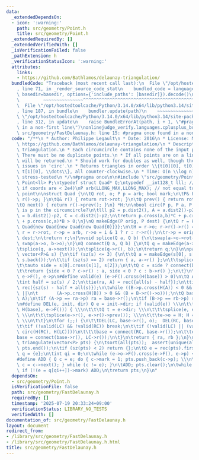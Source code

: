 ```yaml
---
data:
  _extendedDependsOn:
  - icon: ':warning:'
    path: src/geometry/Point.h
    title: src/geometry/Point.h
  _extendedRequiredBy: []
  _extendedVerifiedWith: []
  _isVerificationFailed: false
  _pathExtension: h
  _verificationStatusIcon: ':warning:'
  attributes:
    links:
    - https://github.com/Bathlamos/delaunay-triangulation/
  bundledCode: "Traceback (most recent call last):\n  File \"/opt/hostedtoolcache/Python/3.14.0/x64/lib/python3.14/site-packages/onlinejudge_verify/documentation/build.py\"\
    , line 71, in _render_source_code_stat\n    bundled_code = language.bundle(stat.path,\
    \ basedir=basedir, options={'include_paths': [basedir]}).decode()\n          \
    \         ~~~~~~~~~~~~~~~^^^^^^^^^^^^^^^^^^^^^^^^^^^^^^^^^^^^^^^^^^^^^^^^^^^^^^^^^^^^^^^^^^\n\
    \  File \"/opt/hostedtoolcache/Python/3.14.0/x64/lib/python3.14/site-packages/onlinejudge_verify/languages/cplusplus.py\"\
    , line 187, in bundle\n    bundler.update(path)\n    ~~~~~~~~~~~~~~^^^^^^\n  File\
    \ \"/opt/hostedtoolcache/Python/3.14.0/x64/lib/python3.14/site-packages/onlinejudge_verify/languages/cplusplus_bundle.py\"\
    , line 312, in update\n    raise BundleErrorAt(path, i + 1, \"#pragma once found\
    \ in a non-first line\")\nonlinejudge_verify.languages.cplusplus_bundle.BundleErrorAt:\
    \ src/geometry/FastDelaunay.h: line 15: #pragma once found in a non-first line\n"
  code: "/**\n * Author: Philippe Legault\n * Date: 2016\n * License: MIT\n * Source:\
    \ https://github.com/Bathlamos/delaunay-triangulation/\n * Description: Fast Delaunay\
    \ triangulation.\n * Each circumcircle contains none of the input points.\n *\
    \ There must be no duplicate points.\n * If all points are on a line, no triangles\
    \ will be returned.\n * Should work for doubles as well, though there may be precision\
    \ issues in 'circ'.\n * Returns triangles in order \\{t[0][0], t[0][1], t[0][2],\
    \ t[1][0], \\dots\\}, all counter-clockwise.\n * Time: O(n \\log n)\n * Status:\
    \ stress-tested\n */\n#pragma once\n\n#include \"src/geometry/Point.h\"\n\ntypedef\
    \ Point<ll> P;\ntypedef struct Quad* Q;\ntypedef __int128_t lll; // (can be ll\
    \ if coords are < 2e4)\nP arb(LLONG_MAX,LLONG_MAX); // not equal to any other\
    \ point\n\nstruct Quad {\n\tQ rot, o; P p = arb; bool mark;\n\tP& F() { return\
    \ r()->p; }\n\tQ& r() { return rot->rot; }\n\tQ prev() { return rot->o->rot; }\n\
    \tQ next() { return r()->prev(); }\n} *H;\n\nbool circ(P p, P a, P b, P c) { //\
    \ is p in the circumcircle?\n\tlll p2 = p.dist2(), A = a.dist2()-p2,\n\t    B\
    \ = b.dist2()-p2, C = c.dist2()-p2;\n\treturn p.cross(a,b)*C + p.cross(b,c)*A\
    \ + p.cross(c,a)*B > 0;\n}\nQ makeEdge(P orig, P dest) {\n\tQ r = H ? H : new\
    \ Quad{new Quad{new Quad{new Quad{0}}}};\n\tH = r->o; r->r()->r() = r;\n\trep(i,0,4)\
    \ r = r->rot, r->p = arb, r->o = i & 1 ? r : r->r();\n\tr->p = orig; r->F() =\
    \ dest;\n\treturn r;\n}\nvoid splice(Q a, Q b) {\n\tswap(a->o->rot->o, b->o->rot->o);\
    \ swap(a->o, b->o);\n}\nQ connect(Q a, Q b) {\n\tQ q = makeEdge(a->F(), b->p);\n\
    \tsplice(q, a->next());\n\tsplice(q->r(), b);\n\treturn q;\n}\n\npair<Q,Q> rec(const\
    \ vector<P>& s) {\n\tif (sz(s) <= 3) {\n\t\tQ a = makeEdge(s[0], s[1]), b = makeEdge(s[1],\
    \ s.back());\n\t\tif (sz(s) == 2) return { a, a->r() };\n\t\tsplice(a->r(), b);\n\
    \t\tauto side = s[0].cross(s[1], s[2]);\n\t\tQ c = side ? connect(b, a) : 0;\n\
    \t\treturn {side < 0 ? c->r() : a, side < 0 ? c : b->r() };\n\t}\n\n#define H(e)\
    \ e->F(), e->p\n#define valid(e) (e->F().cross(H(base)) > 0)\n\tQ A, B, ra, rb;\n\
    \tint half = sz(s) / 2;\n\ttie(ra, A) = rec({all(s) - half});\n\ttie(B, rb) =\
    \ rec({sz(s) - half + all(s)});\n\twhile ((B->p.cross(H(A)) < 0 && (A = A->next()))\
    \ ||\n\t       (A->p.cross(H(B)) > 0 && (B = B->r()->o)));\n\tQ base = connect(B->r(),\
    \ A);\n\tif (A->p == ra->p) ra = base->r();\n\tif (B->p == rb->p) rb = base;\n\
    \n#define DEL(e, init, dir) Q e = init->dir; if (valid(e)) \\\n\t\twhile (circ(e->dir->F(),\
    \ H(base), e->F())) { \\\n\t\t\tQ t = e->dir; \\\n\t\t\tsplice(e, e->prev());\
    \ \\\n\t\t\tsplice(e->r(), e->r()->prev()); \\\n\t\t\te->o = H; H = e; e = t;\
    \ \\\n\t\t}\n\tfor (;;) {\n\t\tDEL(LC, base->r(), o);  DEL(RC, base, prev());\n\
    \t\tif (!valid(LC) && !valid(RC)) break;\n\t\tif (!valid(LC) || (valid(RC) &&\
    \ circ(H(RC), H(LC))))\n\t\t\tbase = connect(RC, base->r());\n\t\telse\n\t\t\t\
    base = connect(base->r(), LC->r());\n\t}\n\treturn { ra, rb };\n}\n\nvector<P>\
    \ triangulate(vector<P> pts) {\n\tsort(all(pts));  assert(unique(all(pts)) ==\
    \ pts.end());\n\tif (sz(pts) < 2) return {};\n\tQ e = rec(pts).first;\n\tvector<Q>\
    \ q = {e};\n\tint qi = 0;\n\twhile (e->o->F().cross(e->F(), e->p) < 0) e = e->o;\n\
    #define ADD { Q c = e; do { c->mark = 1; pts.push_back(c->p); \\\n\tq.push_back(c->r());\
    \ c = c->next(); } while (c != e); }\n\tADD; pts.clear();\n\twhile (qi < sz(q))\
    \ if (!(e = q[qi++])->mark) ADD;\n\treturn pts;\n}\n"
  dependsOn:
  - src/geometry/Point.h
  isVerificationFile: false
  path: src/geometry/FastDelaunay.h
  requiredBy: []
  timestamp: '2025-07-19 20:33:24+09:00'
  verificationStatus: LIBRARY_NO_TESTS
  verifiedWith: []
documentation_of: src/geometry/FastDelaunay.h
layout: document
redirect_from:
- /library/src/geometry/FastDelaunay.h
- /library/src/geometry/FastDelaunay.h.html
title: src/geometry/FastDelaunay.h
---
```

